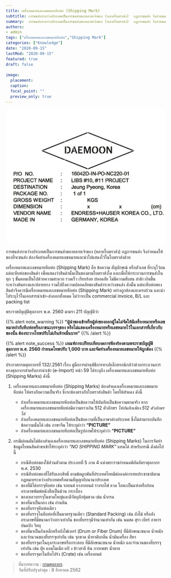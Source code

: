 ```yaml
---
title: เครื่องหมายและเลขหมายหีบห่อ (Shipping Mark) 
subtitle: การขนส่งระหว่างประเทศเป็นการขนส่งของหลายเจ้าของ (หลายใบตราส่ง)  กฎการขนส่ง จึงกำหนดให้ของที่จะขนส่ง ต้องจัดทำเครื่องหมายเลขหมายและนำไปแสดงไว้ในใบตราส่งด้วย 
summary:  การขนส่งระหว่างประเทศเป็นการขนส่งของหลายเจ้าของ (หลายใบตราส่ง)  กฎการขนส่ง จึงกำหนดให้ของที่จะขนส่ง ต้องจัดทำเครื่องหมายเลขหมายและนำไปแสดงไว้ในใบตราส่งด้วย
authors:
- admin
tags: ["ครื่องหมายและเลขหมายหีบห่อ","Shipping Mark"]
categories: ["Knowledge"]
date: "2020-09-15"
lastMod: "2020-09-15"
featured: true
draft: false

image:
  placement: 
  caption: 
  focal_point: ""
  preview_only: true
---
```


![](featured.jpg)

การขนส่งระหว่างประเทศเป็นการขนส่งของหลายเจ้าของ (หลายใบตราส่ง)  กฎการขนส่ง จึงกำหนดให้ของที่จะขนส่ง ต้องจัดทำเครื่องหมายเลขหมายและนำไปแสดงไว้ในใบตราส่งด้วย

เครื่องหมายและเลขหมายหีบห่อ (Shipping Mark) คือ ข้อความ สัญลักษณ์ หรือตัวเลข ที่ระบุไว้บนแต่ละหีบห่อของสินค้า เพื่อแสดงว่าสินค้านั้นเป็นของตามใบตราส่งใด และเพื่อให้กระบวนการขนส่งในทุก ๆ ขั้นตอนเป็นไปด้วยความสะดวก รวดเร็ว เรียบร้อย ปลอดภัย ไม่มีความสับสน ล่าช้า เกิดขึ้นระหว่างต้นทางและปลายทาง รวมไปถึงความปลอดภัยของสินค้าระหว่างขนส่ง ดังนั้น แต่ละหีบห่อของสินค้าจึงควรมีเครื่องหมายและเลขหมายหีบห่อ (Shipping Mark) อย่างถูกต้องและครบถ้วน และนำไประบุไว้ในเอกสารนำเข้า-ส่งออกทั้งหมด ไม่ว่าจะเป็น commercial invoice, B/L และ packing list 

พระราชบัญญัติศุลกากร พ.ศ. 2560 มาตรา 211 บัญญัติว่า 

{{% alert note_warning %}}
**“ผู้นำของเข้าหรือผู้ส่งของออกผู้ใดไม่จัดให้มีเครื่องหมายหรือเลขหมายกำกับหีบห่อหรือภาชนะบรรจุของ หรือไม่แสดงเครื่องหมายหรือเลขหมายไว้ในเอกสารที่เกี่ยวกับของนั้น ต้องระวางโทษปรับไม่เกินห้าหมื่นบาท”**
{{% /alert %}}

{{% alert note_success %}}
**เกณฑ์การเปรียบเทียบงดการฟ้องร้องตามพระราชบัญญัติศุลกากร พ.ศ. 2560 กำหนดโทษปรับ 1,000 บาท และจัดทำเครื่องหมายเลขหมายให้ถูกต้อง**
{{% /alert %}}

ประกาศกรมศุลกากรที่ 132/.2561 เรื่อง คู่มือการผ่านพิธีการทางอิเล็กทรอนิกส์ว่าด้วยกระบวนการทางศุลกากรสำหรับการนำเข้า (e-Import) หน้า 59 ได้ระบุถึง เครื่องหมายและเลขหมายหีบห่อ (Shipping Marks) ดังนี้  

1. เครื่องหมายและเลขหมายหีบห่อ (Shipping Marks) ต้องสำแดงเครื่องหมายและเลขหมายหีบห่อ ให้ตรงกับความเป็นจริง ซึ่งจะต้องตรงกับใบตราส่งสินค้า โดยให้สำแดง ดังนี้     
    - ถ้าเครื่องหมายและเลขหมายหีบห่อเป็นข้อความให้บันทึกเป็นข้อความตามจริง หากเครื่องหมายและเลขหมายหีบห่อมีความยาวเกิน 512 ตัวอักษร *ให้บันทึกเพียง 512 ตัวอักษรได้*
    - ถ้าเครื่องหมายและเลขหมายหีบห่อเป็นข้อความที่เป็นภาษาต่างประเทศ ซึ่งไม่สามารถบันทึกข้อความนั้นได้ เช่น ภาษาจีน ให้ระบุคำว่า **“PICTURE”**
    - ถ้าเครื่องหมายและเลขหมายหีบห่อเป็นรูปภาพให้ระบุคำว่า **“PICTURE”**	

2. กรณีผ่อนผันไม่ต้องสำแดงเครื่องหมายและเลขหมายหีบห่อ (Shipping Marks) ในการจัดทำข้อมูลใบขนสินค้าขาเข้าให้ระบุคำว่า *“NO SHIPPING MARK”* แทนได้ สำหรับกรณี ดังต่อไปนี้
    - กรณีหีบห่อของใช้ส่วนตัวตาม ประเภทที่ 5 ภาค 4 แห่งพระราชกำหนดพิกัดอัตราศุลกากร พ.ศ. 2530
    - กรณีหีบห่อของที่ได้รับเอกสิทธิ์ ตามข้อผูกพันที่ประเทศไทยมีต่อองค์การสหประชาชาติตามกฎหมายระหว่างประเทศหรือตามสัญญากับนานาประเทศ
    - ของที่มิได้บรรจุหีบห่อ เช่น รถยนต์ ยางรถยนต์ รางรถไฟ ลวด โลหะเป็นแท่งหรือก้อนกระดาษพิมพ์หนังสือเป็นม้วน กระเบื้อง
    - ของเหลวบรรจุในขวดใหญ่และมีวัตถุถักหุ้มขวด เช่น น้ำกรด 
    - ของที่มาเป็นกอง เช่น ถ่านหิน
    - ของที่บรรจุหีบห่อเดียว
    - ของที่บรรจุในหีบห่อที่เป็นมาตรฐานเดียว (Standard Packing) เช่น ลังไม้ หรือลังกระดาษที่มีขนาดกว้างยาวเท่ากัน ของที่บรรจุมีจำนวนเท่ากัน เช่น นมสด สุรา เบียร์ อาหารปนแป้ง วิทยุ
    - ของที่มาเป็นถังเหล็กหรือถังไฟเบอร์ (Drum or Fiber Drum) ที่มีลักษณะขนาด น้ำหนัก และจำนวนของที่บรรจุเท่ากัน เช่น จุกขวด น้ำยาดับกลิ่น น้ำมันเครื่อง สีทา
    - ของที่บรรจุมาในถุงกระดาษหรือกระสอบ ที่มีลักษณะขนาด น้ำหนัก และจำนวนของที่บรรจุเท่ากัน เช่น ปุ๋ย แอมโมเนีย แป้ ง ข้าวสาลี หิน กากเพชร น้ำตาล
    - ของที่บรรจุมาในหีบโปร่ง (Crate) เช่น เครื่องยนต์

> ที่มาบทความ : [กรมศุลกากร](http://www.customs.go.th/cont_strc_faq.php?lang=th&top_menu=menu_homepage&left_menu=menu_center_004&ini_menu=&current_id=142328324146505f48464b47464b4b).  
> วันที่ปรับปรุงล่าสุด : 8 สิงหาคม 2562